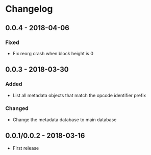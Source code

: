 # Changelog

## 0.0.4 - 2018-04-06

### Fixed

* Fix reorg crash when block height is 0

## 0.0.3 - 2018-03-30

### Added

* List all metadata objects that match the opcode identifier prefix

### Changed

* Change the metadata database to main database

## 0.0.1/0.0.2 - 2018-03-16
* First release
